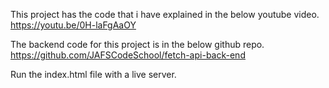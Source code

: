 This project has the code that i have explained in the below youtube video.
https://youtu.be/0H-laFgAaOY

The backend code for this project is in the below github repo.
https://github.com/JAFSCodeSchool/fetch-api-back-end

Run the index.html file with a live server.
